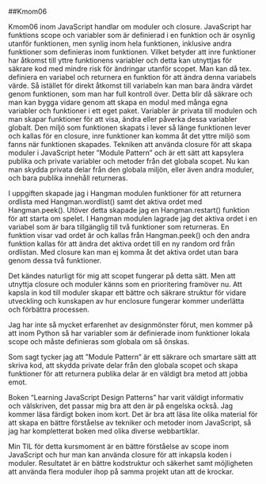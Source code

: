 ##Kmom06

Kmom06 inom JavaScript handlar om moduler och closure.  JavaScript har funktions scope och variabler som är definierad i en funktion och är osynlig utanför funktionen, men synlig inom hela funktionen, inklusive andra funktioner som definieras inom funktionen.  Vilket betyder att inre funktioner har åtkomst till yttre funktionens variabler och detta kan utnyttjas för säkrare kod med mindre risk för ändringar utanför scopet.  Man kan då tex. definiera en variabel och returnera en funktion för att ändra denna variabels värde.  Så istället för direkt åtkomst till variabeln kan man bara ändra värdet genom funktionen, som man har full kontroll över.  Detta blir då säkrare och man kan bygga vidare genom att skapa en modul med många egna variabler och funktioner i ett eget paket.  Variabler är privata till modulen och man skapar funktioner för att visa, ändra eller påverka dessa variabler globalt.  Den miljö som funktionen skapats i lever så länge funktionen lever och kallas för en closure, inre funktioner kan komma åt det yttre miljö som fanns när funktionen skapades.  Tekniken att använda closure för att skapa moduler i JavaScript heter ”Module Pattern” och är ett sätt att kapsylera publika och private variabler och metoder från det globala scopet.  Nu kan man skydda privata delar från den globala miljön, eller även andra moduler, och bara publika innehåll returneras.

I uppgiften skapade jag i Hangman modulen funktioner för att returnera ordlista med Hangman.wordlist() samt det aktiva ordet med Hangman.peek().  Utöver detta skapade jag en Hangman.restart() funktion för att starta om spelet.  I Hangman modulen lagrade jag det aktiva ordet i en variabel som är bara tillgänglig till två funktioner som returneras.  En funktion visar vad ordet är och kallas från Hangman.peek() och den andra funktion kallas för att ändra det aktiva ordet till en ny random ord från ordlistan.  Med closure kan man ej komma åt det aktiva ordet utan bara genom dessa två funktioner.  

Det kändes naturligt för mig att scopet fungerar på detta sätt.  Men att utnyttja closure och moduler känns som en prioritering framöver nu.  Att kapsla in kod till moduler skapar ett bättre och säkrare struktur för vidare utveckling och kunskapen av hur enclosure fungerar kommer underlätta och förbättra processen.  

Jag har inte så mycket erfarenhet av designmönster förut, men kommer på att inom Python så har variabler som är definierade inom funktioner lokala scope och måste definieras som globala om så önskas.

Som sagt tycker jag att ”Module Pattern” är ett säkrare och smartare sätt att skriva kod, att skydda private delar från den globala scopet och skapa funktioner för att returnera publika delar är en väldigt bra metod att jobba emot.

Boken “Learning JavaScript Design Patterns” har varit väldigt informativ och välskriven, det passar mig bra att den är på engelska också.  Jag kommer läsa färdigt boken inom kort.  Det är bra att läsa lite olika material för att skapa en bättre förståelse av tekniker och metoder inom JavaScript, så jag har kompletterat boken med olika diverse webbartiklar.

Min TIL för detta kursmoment är en bättre förståelse av scope inom JavaScript och hur man kan använda closure för att inkapsla koden i moduler.  Resultatet är en bättre kodstruktur och säkerhet samt möjligheten att använda flera moduler ihop på samma projekt utan att de krockar.
